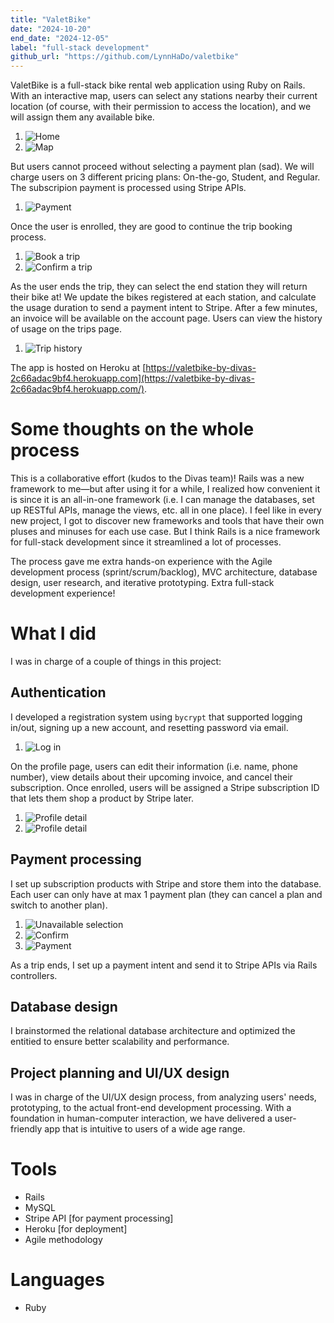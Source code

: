 ```yaml
---
title: "ValetBike"
date: "2024-10-20"
end_date: "2024-12-05"
label: "full-stack development"
github_url: "https://github.com/LynnHaDo/valetbike"
---
```


ValetBike is a full-stack bike rental web application using Ruby on Rails. With an interactive map, users can select any stations nearby their current location (of course, with their permission to access the location), and we will assign them any available bike. 

1. ![Home](/projects/valetbike/1.png)
2. ![Map](/projects/valetbike/2.png)

But users cannot proceed without selecting a payment plan (sad). We will charge users on 3 different pricing plans: On-the-go, Student, and Regular. The subscripion payment is processed using Stripe APIs. 

1. ![Payment](/projects/valetbike/3.png)

Once the user is enrolled, they are good to continue the trip booking process.

1. ![Book a trip](/projects/valetbike/book-trip.png)
2. ![Confirm a trip](/projects/valetbike/confirm-trip.png)

As the user ends the trip, they can select the end station they will return their bike at! We update the bikes registered at each station, and calculate the usage duration to send a payment intent to Stripe. After a few minutes, an invoice will be available on the account page. Users can view the history of usage on the trips page.

1. ![Trip history](/projects/valetbike/trip-history.png)

The app is hosted on Heroku at [https://valetbike-by-divas-2c66adac9bf4.herokuapp.com](https://valetbike-by-divas-2c66adac9bf4.herokuapp.com/).

# Some thoughts on the whole process

This is a collaborative effort (kudos to the Divas team)! Rails was a new framework to me—but after using it for a while, I realized how convenient it is since it is an all-in-one framework (i.e. I can manage the databases, set up RESTful APIs, manage the views, etc. all in one place). I feel like in every new project, I got to discover new frameworks and tools that have their own pluses and minuses for each use case. But I think Rails is a nice framework for full-stack development since it streamlined a lot of processes. 

The process gave me extra hands-on experience with the Agile development process (sprint/scrum/backlog), MVC architecture, database design, user research, and iterative prototyping. Extra full-stack development experience!

# What I did 

I was in charge of a couple of things in this project: 

## Authentication 

I developed a registration system using `bycrypt` that supported logging in/out, signing up a new account, and resetting password via email. 

1. ![Log in](/projects/valetbike/log-in.png)

On the profile page, users can edit their information (i.e. name, phone number), view details about their upcoming invoice, and cancel their subscription. Once enrolled, users will be assigned a Stripe subscription ID that lets them shop a product by Stripe later. 

1. ![Profile detail](/projects/valetbike/profile-detail.png)
2. ![Profile detail](/projects/valetbike/profile-picture.png)

## Payment processing

I set up subscription products with Stripe and store them into the database. Each user can only have at max 1 payment plan (they can cancel a plan and switch to another plan).

1. ![Unavailable selection](/projects/valetbike/plan-select-blocked.png)
2. ![Confirm](/projects/valetbike/subscription-confirm.png)
3. ![Payment](/projects/valetbike/subscription-payment.png)

As a trip ends, I set up a payment intent and send it to Stripe APIs via Rails controllers. 

## Database design

I brainstormed the relational database architecture and optimized the entitied to ensure better scalability and performance. 

## Project planning and UI/UX design

I was in charge of the UI/UX design process, from analyzing users' needs, prototyping, to the actual front-end development processing. With a foundation in human-computer interaction, we have delivered a user-friendly app that is intuitive to users of a wide age range. 

# Tools

- Rails
- MySQL 
- Stripe API [for payment processing]
- Heroku [for deployment]
- Agile methodology

# Languages

- Ruby